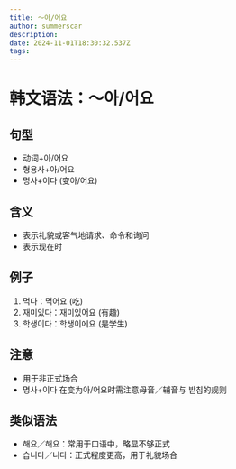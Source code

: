 ```yaml
---
title: 〜아/어요
author: summerscar
description:
date: 2024-11-01T18:30:32.537Z
tags:
---
```


# 韩文语法：〜아/어요

## 句型
- 动词+아/어요
- 형용사+아/어요
- 명사+이다 (变아/어요)

## 含义
- 表示礼貌或客气地请求、命令和询问
- 表示现在时

## 例子
1. <Speak>먹다</Speak>：먹어요 (吃)
2. <Speak>재미있다</Speak>：재미있어요 (有趣)
3. <Speak>학생이다</Speak>：학생이에요 (是学生)

## 注意
- 用于非正式场合
- 명사+이다 在变为아/어요时需注意母音／辅音与 받침的规则

## 类似语法
- 해요／해요：常用于口语中，略显不够正式
- 습니다／니다：正式程度更高，用于礼貌场合